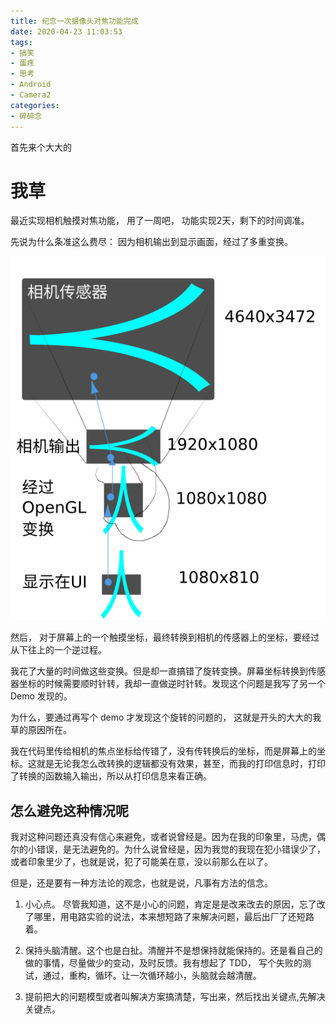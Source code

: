 ```yaml
---
title: 纪念一次摄像头对焦功能完成
date: 2020-04-23 11:03:53
tags:
- 搞笑
- 蛋疼
- 思考
- Android
- Camera2
categories:
- 碎碎念
---
```


首先来个大大的

# 我草

最近实现相机触摸对焦功能， 用了一周吧， 功能实现2天，剩下的时间调准。

先说为什么条准这么费尽： 因为相机输出到显示画面，经过了多重变换。

![](2020-04-23-纪念一次摄像头对焦功能完成/2020-04-23-11-31-20.png)

然后， 对于屏幕上的一个触摸坐标，最终转换到相机的传感器上的坐标，要经过从下往上的一个逆过程。

我花了大量的时间做这些变换。但是却一直搞错了旋转变换。屏幕坐标转换到传感器坐标的时候需要顺时针转，我却一直做逆时针转。发现这个问题是我写了另一个 Demo 发现的。

为什么，要通过再写个 demo 才发现这个旋转的问题的， 这就是开头的大大的我草的原因所在。

我在代码里传给相机的焦点坐标给传错了，没有传转换后的坐标，而是屏幕上的坐标。这就是无论我怎么改转换的逻辑都没有效果，甚至，而我的打印信息时，打印了转换的函数输入输出，所以从打印信息来看正确。

## 怎么避免这种情况呢

我对这种问题还真没有信心来避免，或者说曾经是。因为在我的印象里，马虎，偶尔的小错误，是无法避免的。为什么说曾经是，因为我觉的我现在犯小错误少了，或者印象里少了，也就是说，犯了可能美在意，没以前那么在以了。

但是，还是要有一种方法论的观念，也就是说，凡事有方法的信念。

1. 小心点。 尽管我知道，这不是小心的问题，肯定是是改来改去的原因，忘了改了哪里，用电路实验的说法，本来想短路了来解决问题，最后出厂了还短路着。

2. 保持头脑清醒。这个也是白扯。清醒并不是想保持就能保持的。还是看自己的做的事情，尽量做少的变动，及时反馈。我有想起了 TDD， 写个失败的测试，通过，重构，循环。让一次循环越小，头脑就会越清醒。

3. 提前把大的问题模型或者叫解决方案搞清楚，写出来，然后找出关键点,先解决关键点。

